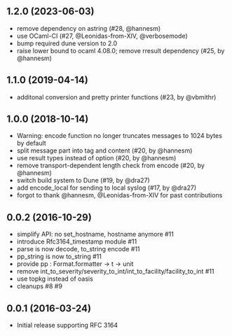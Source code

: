 ## 1.2.0 (2023-06-03)

* remove dependency on astring (#28, @hannesm)
* use OCaml-CI (#27, @Leonidas-from-XIV, @verbosemode)
* bump required dune version to 2.0
* raise lower bound to ocaml 4.08.0; remove rresult dependency (#25, by @hannesm)

## 1.1.0 (2019-04-14)

* additonal conversion and pretty printer functions (#23, by @vbmithr)

## 1.0.0 (2018-10-14)

* Warning: encode function no longer truncates messages to 1024 bytes by default
* split message part into tag and content (#20, by @hannesm)
* use result types instead of option (#20, by @hannesm)
* remove transport-dependent length check from encode (#20, by @hannesm)
* switch build system to Dune (#19, by @dra27)
* add encode_local for sending to local syslog (#17, by @dra27)
* forgot to thank @hannesm, @Leonidas-from-XIV for past contributions

## 0.0.2 (2016-10-29)

* simplify API: no set_hostname, hostname anymore #11
* introduce Rfc3164_timestamp module #11
* parse is now decode, to_string encode #11
* pp_string is now to_string #11
* provide pp : Format.formatter -> t -> unit
* remove int_to_severity/severity_to_int/int_to_facility/facility_to_int #11
* use topkg instead of oasis
* cleanups #8 #9

## 0.0.1 (2016-03-24)

* Initial release supporting RFC 3164
